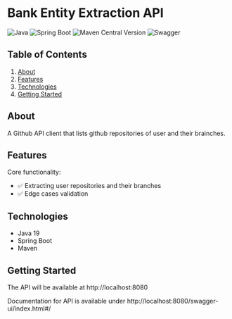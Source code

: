 # Bank Entity Extraction API

![Java](https://img.shields.io/badge/Java-21-brightgreen)
![Spring Boot](https://img.shields.io/badge/Spring%20Boot-3.4.3-green)
![Maven Central Version](https://img.shields.io/maven-central/v/:groupId/:artifactId)
![Swagger](https://img.shields.io/swagger/valid/3.0)

## Table of Contents

1. [About](#about)
2. [Features](#features)
3. [Technologies](#technologies)
4. [Getting Started](#getting-started)

## About

A Github API client that lists github repositories of user and their brainches.

## Features

Core functionality:
- ✅ Extracting user repositories and their branches
- ✅ Edge cases validation

## Technologies

- Java 19
- Spring Boot
- Maven

## Getting Started

The API will be available at http://localhost:8080

Documentation for API is available under http://localhost:8080/swagger-ui/index.html#/
